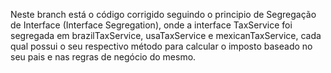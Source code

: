 Neste branch está o código corrigido seguindo o principio de Segregação de Interface (Interface Segregation), onde a interface TaxService foi segregada em brazilTaxService, usaTaxService e mexicanTaxService, cada qual possui o seu respectivo método para calcular o imposto baseado no seu pais e nas regras de negócio do mesmo.
